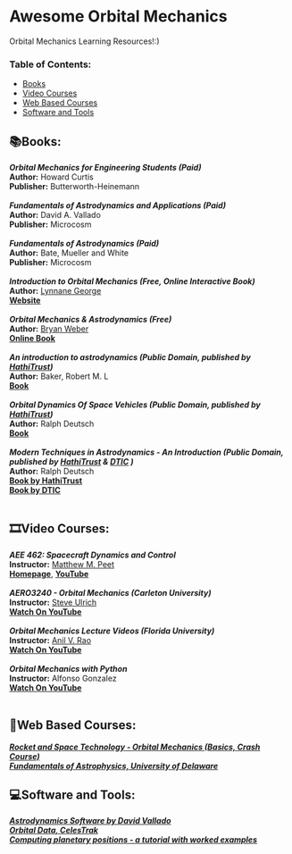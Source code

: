 # Awesome Orbital Mechanics 
Orbital Mechanics Learning Resources!:)

### **Table of Contents:**
* [Books](#booksbooks)
* [Video Courses](#film_stripvideo-courses)
* [Web Based Courses](#open_bookweb-based-courses--)
* [Software and Tools](#computersoftware-and-tools)

## :books:Books:

***Orbital Mechanics for Engineering Students (Paid)***  <br />
**Author:** Howard Curtis <br />
**Publisher:** Butterworth-Heinemann <br />
<br />
***Fundamentals of Astrodynamics and Applications (Paid)***  <br />
**Author:** David A. Vallado <br />
**Publisher:** Microcosm <br />
<br />
***Fundamentals of Astrodynamics (Paid)***  <br />
**Author:** Bate, Mueller and White <br />
**Publisher:** Microcosm <br />
<br />
***Introduction to Orbital Mechanics (Free, Online Interactive Book)***  <br />
**Author:** [Lynnane George](https://eas.uccs.edu/staff/lynnane-george) <br />
[**Website**](https://oer.pressbooks.pub/lynnanegeorge/) <br />
<br />
***Orbital Mechanics & Astrodynamics (Free)***  <br />
**Author:** [Bryan Weber](https://bryanwweber.com/) <br />
[**Online Book**](https://orbital-mechanics.space/) <br />
<br />
***An introduction to astrodynamics (Public Domain, published by [HathiTrust](https://www.hathitrust.org/about))***  <br />
**Author:** 	Baker, Robert M. L <br />
[**Book**](https://catalog.hathitrust.org/Record/001035933) <br />
<br />
***Orbital Dynamics Of Space Vehicles (Public Domain, published by [HathiTrust](https://www.hathitrust.org/about))***  <br />
**Author:** 	Ralph Deutsch <br />
[**Book**](https://catalog.hathitrust.org/Record/001115264?type%5B%5D=subject&lookfor%5B%5D=%22%20Astrodynamics%22&ft=ft#viewability) <br />
<br />
***Modern Techniques in Astrodynamics - An Introduction (Public Domain, published by [HathiTrust](https://www.hathitrust.org/about) & [DTIC](https://apps.dtic.mi) )***  <br />
**Author:** 	Ralph Deutsch <br />
[**Book by HathiTrust**](https://catalog.hathitrust.org/Record/102325174?type%5B%5D=subject&lookfor%5B%5D=%22%20Astrodynamics%22&ft=ft#viewability)<br />
[**Book by DTIC**](https://apps.dtic.mil/sti/citations/AD0718963)<br />
<br />
## :film_strip:Video Courses: 

***AEE 462: Spacecraft Dynamics and Control*** <br />
**Instructor:** [Matthew M. Peet](https://control.asu.edu/) <br />
[**Homepage**](http://control.asu.edu/MAE462_frame.htm), [**YouTube**](https://youtube.com/playlist?list=PL5ebyVGQORm6IUCJIuXGYj21o91Uyrwc4) <br />
 <br />
***AERO3240 - Orbital Mechanics (Carleton University)*** <br />
**Instructor:** [Steve Ulrich](https://carleton.ca/spacecraft/steve-ulrich/) <br />
[**Watch On YouTube**](https://youtube.com/playlist?list=PLeAC9P53bklf7Jcr4BRxMjSxGr9LzuAx3) <br />
<br />
***Orbital Mechanics Lecture Videos (Florida University)*** <br />
**Instructor:** [Anil V. Rao](https://mae.ufl.edu/people/profiles/anil-rao/) <br />
[**Watch On YouTube**](https://youtube.com/playlist?list=PL8Q_82rLQrf8PtYotsl2Qgtrm2pPTCSYF) <br />
<br />
***Orbital Mechanics with Python*** <br />
**Instructor:** Alfonso Gonzalez <br />
[**Watch On YouTube**](https://youtube.com/playlist?list=PLOIRBaljOV8gn074rWFWYP1dCr2dJqWab) <br />
 <br />
## :open_book:Web Based Courses:  <br />
[***Rocket and Space Technology - Orbital Mechanics (Basics, Crash Course)***](http://www.braeunig.us/space/orbmech.htm) <br />
[***Fundamentals of Astrophysics, University of Delaware***](https://www.bartol.udel.edu/~owocki/phys333/) <br />

## :computer:Software and Tools: 
[***Astrodynamics Software by David Vallado***](https://celestrak.org/software/vallado-sw.php) <br />
[***Orbital Data, CelesTrak***](https://celestrak.org/) <br />
[***Computing planetary positions - a tutorial with worked examples***](http://www.stjarnhimlen.se/comp/tutorial.html#5) <br />
